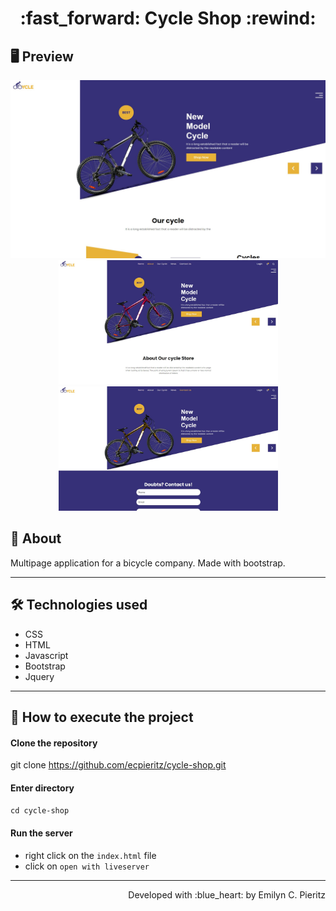 <h1 align = "center"> :fast_forward: Cycle Shop :rewind: </h1>

## 🖥 Preview
<p align = "center">
  <img src = "https://github.com/ecpieritz/cycle-shop/blob/main/images/cs__print01.jpg?raw=true" width = "702" height = "auto">
  <img src = "https://github.com/ecpieritz/cycle-shop/blob/main/images/cs__print02.jpg?raw=true" width = "351" height = "auto">
  <img src = "https://github.com/ecpieritz/cycle-shop/blob/main/images/cs__print03.jpg?raw=true" width = "351" height = "auto">
</p>

## 📖 About
<p>Multipage application for a bicycle company. Made with bootstrap.</p>

---

## 🛠 Technologies used
- CSS
- HTML
- Javascript
- Bootstrap
- Jquery

---


## 🚀 How to execute the project
#### Clone the repository
git clone https://github.com/ecpieritz/cycle-shop.git

#### Enter directory
`cd cycle-shop`

#### Run the server
- right click on the `index.html` file
- click on `open with liveserver`

---
<p align = "right">Developed with :blue_heart: by Emilyn C. Pieritz</p>

